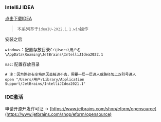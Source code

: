 ### IntelliJ IDEA

[点击下载IDEA](https://www.jetbrains.com/zh-cn/idea/download/#section=windows)

> 本系列基于`ideaIU-2022.1.1.win`操作


安装之后

`windows`：配置存放目录`C:\Users\用户名\AppData\Roaming\JetBrains\IntelliJIdea2022.1`

`mac`: 配置存放目录

```
# 注：因为路径有空格原因直接进不去，需要一层一层进入或路径加上双引号进入
open "/Users/用户/Library/Application Support/JetBrains/IntelliJIdea2021.1"
```

### IDE激活

申请开源开发许可证 -> [https://www.jetbrains.com/shop/eform/opensource](https://www.jetbrains.com/shop/eform/opensource) 
